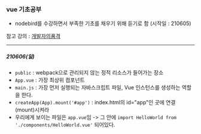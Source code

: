 ### vue 기초공부

* nodebird를 수강하면서 부족한 기초를 채우기 위해 듣기로 함 (시작일 : 210605)

참고 강의 : [개발자의품격](https://www.inflearn.com/course/vue-%EC%A0%9C%EB%8C%80%EB%A1%9C-%EB%B0%B0%EC%9B%8C%EB%B3%B4%EA%B8%B0/dashboard)

***

##### 210606(일)
* `public` : webpack으로 관리되지 않는 정적 리소스가 들어가는 장소
* `App.vue` : 가장 최상위 컴포넌트
* `main.js` : 가장 먼저 실행되는 자바스크립트 파일, Vue 인스턴스를 생성하는 역할을 한다.
* `createApp(App).mount('#app')` : index.html의 id="app"인 곳에 연결(mount)시켜라
* 우리에게 보이는 파일은 `app.vue`임 -> 그 안에 `import HelloWorld from './components/HelloWorld.vue'` 되어있다.